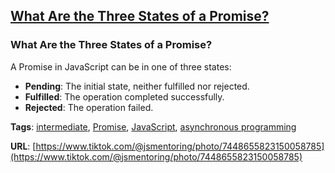 ## [What Are the Three States of a Promise?](#what-are-the-three-states-of-a-promise)

### What Are the Three States of a Promise?

A Promise in JavaScript can be in one of three states:
- **Pending**: The initial state, neither fulfilled nor rejected.
- **Fulfilled**: The operation completed successfully.
- **Rejected**: The operation failed.

**Tags**: [intermediate](./level/intermediate), [Promise](./theme/promise), [JavaScript](./theme/javascript), [asynchronous programming](./theme/asynchronous_programming)

**URL**: [https://www.tiktok.com/@jsmentoring/photo/7448655823150058785](https://www.tiktok.com/@jsmentoring/photo/7448655823150058785)
